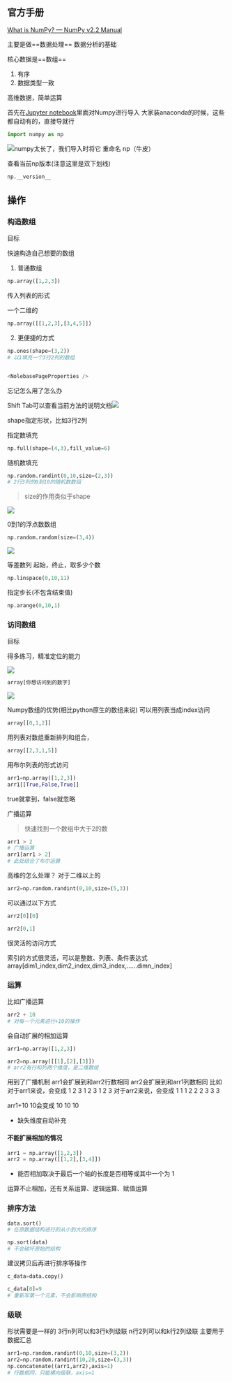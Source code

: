 ## 官方手册

[What is NumPy? — NumPy v2.2 Manual](https://numpy.org/doc/stable/user/whatisnumpy.html)

主要是做==数据处理== 数据分析的基础

核心数据是==数组==

1. 有序
2. 数据类型一致

高维数据，简单运算

首先在[Jupyter notebook](https://obsidiannote.netlify.app/%E7%AC%94%E8%AE%B0/%F0%9F%8F%AB%E6%B8%85%E5%8D%8E%E9%A9%AD%E9%A3%8E%E8%AE%A1%E5%88%92/%F0%9F%A7%B1%E5%9F%BA%E7%A1%80%E8%AF%BE%E7%A8%8B/python%E6%9C%80%E5%B0%8F%E5%8F%AF%E7%94%A8%E7%9F%A5%E8%AF%86/Jupyter%20notebook.html)里面对Numpy进行导入 大家装anaconda的时候，这些都自动有的，直接导就行

```python
import numpy as np
```

![](https://obsidiannote.netlify.app/assets/Pasted%20image%2020250601101547.BKb_gtvO.png)numpy太长了，我们导入时将它 重命名 np（牛皮）

查看当前np版本(注意这里是双下划线)

```python
np.__version__
```

## 操作

### 构造数组

目标

快速构造自己想要的数组

1. 普通数组

```python
np.array([1,2,3])
```

传入列表的形式

一个二维的

```python
np.array([[1,2,3],[3,4,5]])
```

2. 更便捷的方式

```python
np.ones(shape=(3,2))
# 以1填充一个3行2列的数组


<NolebasePageProperties />
```

忘记怎么用了怎么办

Shift Tab可以查看当前方法的说明文档![](https://obsidiannote.netlify.app/assets/Pasted%20image%2020250601103648.BBO6lFXZ.png)

shape指定形状，比如3行2列

指定数填充

```python
np.full(shape=(4,3),fill_value=6)
```

随机数填充

```python
np.random.randint(0,10,size=(2,3))
# 2行3列的0到10的随机数数组
```

> size的作用类似于shape

![](https://obsidiannote.netlify.app/assets/Pasted%20image%2020250601104835.DalC8eo1.png)

0到1的浮点数数组

```python
np.random.random(size=(3,4))
```

![](https://obsidiannote.netlify.app/assets/Pasted%20image%2020250601104822.-zPAR61M.png)

等差数列 起始，终止，取多少个数

```python
np.linspace(0,10,11)
```

指定步长(不包含结束值)

```python
np.arange(0,10,1)
```

### 访问数组

目标

得多练习，精准定位的能力

![](https://obsidiannote.netlify.app/assets/Pasted%20image%2020250601110131.BCAYnZXj.png)

```python
array[你想访问到的数字]
```

![](https://obsidiannote.netlify.app/assets/Pasted%20image%2020250601110335.DOPAEPBI.png)

Numpy数组的优势(相比python原生的数组来说) 可以用列表当成index访问

```python
array[[0,1,2]]
```

用列表对数组重新排列和组合，

```python
array[[2,3,1,5]]
```

用布尔列表的形式访问

```python
arr1=np.array([1,2,3])
arr1[[True,False,True]]
```

true就拿到，false就忽略

广播运算

> 快速找到一个数组中大于2的数

```python
arr1 > 2
# 广播运算
arr1[arr1 > 2]
# 此处结合了布尔运算
```

高维的怎么处理？ 对于二维以上的

```python
arr2=np.random.randint(0,10,size=(5,3))
```

可以通过以下方式

```python
arr2[0][0]
```

```python
arr2[0,1]
```

很灵活的访问方式

索引的方式很灵活，可以是整数、列表、条件表达式 array[dim1_index,dim2_index,dim3_index,......dimn_index]

### 运算

比如广播运算

```python
arr2 + 10
# 对每一个元素进行+10的操作
```

会自动扩展的相加运算

```python
arr1=np.array([1,2,3])

arr2=np.array([[1],[2],[3]])
# arr2有行和列两个维度，是二维数组
```

用到了广播机制 arr1会扩展到和arr2行数相同 arr2会扩展到和arr1列数相同 比如对于arr1来说，会变成 1 2 3 1 2 3 1 2 3 对于arr2来说，会变成 1 1 1 2 2 2 3 3 3

arr1+10 10会变成 10 10 10

- 缺失维度自动补充

#### 不能扩展相加的情况

```python
arr1 = np.array([1,2,3])
arr2 = np.array([[1,2],[3,4]])
```

- 能否相加取决于最后一个轴的长度是否相等或其中一个为 1

运算不止相加，还有关系运算、逻辑运算、赋值运算

### 排序方法

```python
data.sort()
# 在原数据结构进行的从小到大的排序
```

```python
np.sort(data)
# 不会破坏原始的结构
```

建议拷贝后再进行排序等操作

```python
c_data=data.copy()
```

```python
c_data[0]=9
# 重新写第一个元素，不会影响原结构
```

### 级联

形状需要是一样的 3行n列可以和3行k列级联 n行2列可以和k行2列级联 主要用于数据汇总

```python
arr1=np.random.randint(0,10,size=(3,2))
arr2=np.random.randint(10,20,size=(3,3))
np.concatenate((arr1,arr2),axis=1)
# 行数相同，只能横向级联，axis=1
```